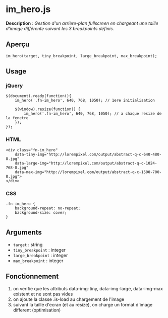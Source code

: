 # im_hero.js

**Description** : *Gestion d'un arrière-plan fullscreen en chargeant une taille d'image différente suivant les 3 breakpoints définis.*

## Aperçu

`im_hero(target, tiny_breakpoint, large_breakpoint, max_breakpoint);`

## Usage

### jQuery

	$(document).ready(function(){
		im_hero('.fn-im_hero', 640, 768, 1050); // 1ere initialisation

		$(window).resize(function() {
			im_hero('.fn-im_hero', 640, 768, 1050); // a chaque resize de la fenetre
		});
	});

### HTML

```
<div class="fn-im_hero"
	data-tiny-img="http://lorempixel.com/output/abstract-q-c-640-480-8.jpg"
	data-large-img="http://lorempixel.com/output/abstract-q-c-1024-768-8.jpg"
	data-max-img="http://lorempixel.com/output/abstract-q-c-1500-700-8.jpg">
</div>
```

### CSS

```
.fn-im_hero {
	background-repeat: no-repeat;
	background-size: cover;
}
```

## Arguments

* `target` : string
* `tiny_breakpoint` : integer
* `large_breakpoint` : integer
* `max_breakpoint` : integer


## Fonctionnement

1. on verifie que les attributs data-img-tiny, data-img-large, data-img-max existent et ne sont pas vides
2. on ajoute la classe .is-load au chargement de l'image
3. suivant la taille d'ecran (et au resize), on charge un format d'image different (optimisation)